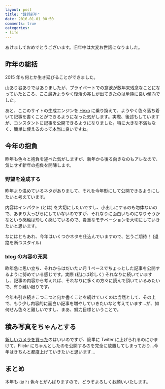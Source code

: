 ```yaml
---
layout: post
title: "謹賀新年"
date: 2016-01-01 00:50
comments: true
categories:
- life
---
```


あけましておめでとうございます。旧年中は大変お世話になりました。

<!-- more -->

## 昨年の総括

2015 年も何とか生き延びることができました。

山あり谷ありではありましたが、プライベートでの意欲が数年来残念なことになっていたところ、ここ最近ようやく復活の兆しが出てきたのは単純に良い傾向でした。

あと、ここのサイトの生成エンジンを [Hexo](https://hexo.io/) に乗り換えて、ようやく色々落ち着いて記事を書くことができるようになった気がします。実際、後述もしていますが、コンスタントに記事を公開できるようになりました。特に大きな不満もなく、簡単に使えるのって本当に良いですね。

## 今年の抱負

昨年も色々と抱負を述べた気がしますが、新年から後ろ向きなのもアレなので、気にせず新年の抱負を開陳します。

### 野望を達成する

昨年より温めているネタがありまして、それを今年形にして公開できるようにしたいと考えています。

内容はインパクト (とは) を大切にしたいですし、小出しにするのも勿体ないので、あまり大っぴらにしていないのですが、それなりに面白いものになりそうかなという感触は珍しく感じているので、貴重なモチベーションを大切にしていきたいと思います。

なにはともあれ、今年はいくつかネタを仕込んでいますので、乞うご期待！ (退路を断つスタイル)

### blog の内容の充実

昨年急に思い立ち、それからはだいたい月 1 ペースでちょっとした記事を公開するように努めている感じです。実際 (私には珍しく) それなりに続いていますし、記事の内容から考えれば、それなりに多くの方々に読んで頂いているみたいで、有り難い限りです。

今年も引き続きこつこつと何か書くことを続けていくのは当然として、その上で、もう少し内容的に面白い記事を増やしていきたいなと考えています…が、如何せん色々と難しいですし、まあ、努力目標ということで。

## 積み写真をちゃんとする

[新しいカメラを買った](https://twitter.com/takeshik/status/640018055360176128)のはいいのですが、簡単に Twiter に上げられるのにかまけて、Flickr にちゃんとしたのを公開するのを完全に放置してしまっており…今年はきちんと都度上げていきたいと思います…

## まとめ

本年も <small>(は？)</small> 色々とがんばりますので、どうぞよろしくお願いいたします。
